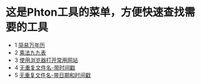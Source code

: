 
# 这是Phton工具的菜单，方便快速查找需要的工具

- 1 [简易万年历](https://github.com/Talk8/ToolsByPython/blob/master/Tools-0001.md)
- 2 [乘法九九表](https://github.com/Talk8/ToolsByPython/blob/master/Tools-0002.md)
- 3 [使用浏览器打开常用网站](https://github.com/Talk8/ToolsByPython/blob/master/Tools-0003.md)
- 4 [无重复文件名-带时间戳](https://github.com/Talk8/ToolsByPython/blob/master/Tools-0004.md)
- 5 [无重复文件名-带日期和时间戳](https://github.com/Talk8/ToolsByPython/blob/master/Tools-0005.md)
